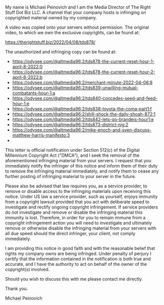 My name is Michael Peinovich and I am the Media Director of The Right Stuff Dot Biz LLC. A channel that your company hosts is infringing on copyrighted material owned by my company.

A video was copied onto your servers without permission. The original video, to which we own the exclusive copyrights, can be found at:

https://therightstuff.biz/2022/04/08/tds878/

The unauthorized and infringing copy can be found at:

- https://odysee.com/@altmedia96:2/tds878-the-current-reset-hour-1-april-8-2022:0
- https://odysee.com/@altmedia96:2/tds878-the-current-reset-hour-2-april-8-2022:b
- https://odysee.com/@altmedia96:2/merchant-minute-2022-04-06:8
- https://odysee.com/@altmedia96:2/tds839-unwilling-mutual-combatants-hour-1:a
- https://odysee.com/@altmedia96:2/tds840-concedes-seed-and-feed-hour-1:e
- https://odysee.com/@altmedia96:2/tds838-toyota-the-coma-part1:f
- https://odysee.com/@altmedia96:2/shill-shock-the-daily-shoah-872:1
- https://odysee.com/@altmedia96:2/tds842-lets-go-brandeis-hour1:e 
- https://odysee.com/@altmedia96:2/tds873-district-nig:2
- https://odysee.com/@altmedia96:2/mike-enoch-and-sven-discuss-matthew-harris-manifesto:3 
- 

This letter is official notification under Section 512(c) of the Digital Millennium Copyright Act ("DMCA"), and I seek the removal of the aforementioned infringing material from your servers. I request that you immediately notify the infringer of this notice and inform them of their duty to remove the infringing material immediately, and notify them to cease any further posting of infringing material to your server in the future.

Please also be advised that law requires you, as a service provider, to remove or disable access to the infringing materials upon receiving this notice. Under US law a service provider, such as yourself, enjoys immunity from a copyright lawsuit provided that you act with deliberate speed to investigate and rectify ongoing copyright infringement. If service providers do not investigate and remove or disable the infringing material this immunity is lost. Therefore, in order for you to remain immune from a copyright infringement action you will need to investigate and ultimately remove or otherwise disable the infringing material from your servers with all due speed should the direct infringer, your client, not comply immediately.

I am providing this notice in good faith and with the reasonable belief that rights my company owns are being infringed. Under penalty of perjury I certify that the information contained in the notification is both true and accurate, and I have the authority to act on behalf of the owner of the copyright(s) involved.

Should you wish to discuss this with me please contact me directly.

Thank you.

Michael Peinovich

